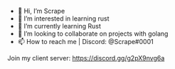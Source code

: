 - 👋 Hi, I’m Scrape 
- 👀 I’m interested in learning rust
- 🌱 I’m currently learning Rust
- 💞️ I’m looking to collaborate on projects with golang
- 📫 How to reach me | Discord: @Scrape#0001

Join my client server: https://discord.gg/g2pX9nvg6a
